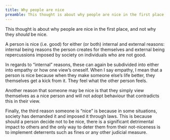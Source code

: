 ```yaml
---
title: Why people are nice
preamble: This thought is about why people are nice in the first place, and not why they should be nice...
---
```

This thought is about why people are nice in the first place, and not why they *should* be nice.

A person is nice (i.e. good) for either (or both) internal and external reasons: internal being reasons the person creates for themselves and external being repercussions imposed by society on individuals who are not good.

In regards to “internal” reasons, these can again be subdivided into either into empathy or how one view’s oneself. When I say empathy, I mean that a person is nice because when they make someone else’s life better, they themselves get a kick from it. They feel what the other person feels.

Another reason that someone may be nice is that they simply view themselves as a nice person and will not adopt behaviour that contradicts this in their view.

Finally, the third reason someone is “nice” is because in some situations, society has demanded it and imposed it through laws. This is because should a person decide not to be nice, there is a significant detrimental impact to others and the only way to deter them from their not-niceness is to implement deterrents such as fines or any other judicial measure.
